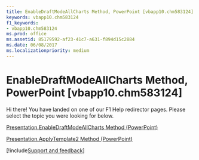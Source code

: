 ```yaml
---
title: EnableDraftModeAllCharts Method, PowerPoint [vbapp10.chm583124]
keywords: vbapp10.chm583124
f1_keywords:
- vbapp10.chm583124
ms.prod: office
ms.assetid: 85179592-af23-41c7-a631-f894d15c2884
ms.date: 06/08/2017
ms.localizationpriority: medium
---
```



# EnableDraftModeAllCharts Method, PowerPoint [vbapp10.chm583124]

Hi there! You have landed on one of our F1 Help redirector pages. Please select the topic you were looking for below.

[Presentation.EnableDraftModeAllCharts Method (PowerPoint)](https://msdn.microsoft.com/library/85e926aa-5ee8-23b1-bfef-0954ac31f3cd%28Office.15%29.aspx)

[Presentation.ApplyTemplate2 Method (PowerPoint)](https://msdn.microsoft.com/library/43d6d14a-078f-eefa-8ad5-981b0cb6ccb9%28Office.15%29.aspx)

[!include[Support and feedback](~/includes/feedback-boilerplate.md)]